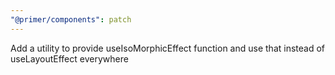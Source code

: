 ```yaml
---
"@primer/components": patch
---
```


Add a utility to provide useIsoMorphicEffect function and use that instead of useLayoutEffect everywhere
